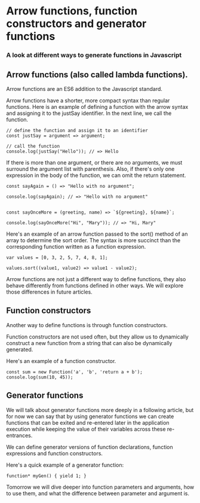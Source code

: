 # Arrow functions, function constructors and generator functions

### A look at different ways to generate functions in Javascript


## Arrow functions (also called lambda functions).

Arrow functions are an ES6 addition to the Javascript standard.

Arrow functions have a shorter, more compact syntax than regular functions.
Here is an example of defining a function with the arrow syntax and assigning it to the justSay identifier.
In the next line, we call the function.

```
// define the function and assign it to an identifier
const justSay = argument => argument;

// call the function
console.log(justSay("Hello")); // => Hello
```

If there is more than one argument, or there are no arguments, we must surround the argument list with parenthesis.
Also, if there's only one expression in the body of the function, we can omit the return statement.

```
const sayAgain = () => "Hello with no argument";

console.log(sayAgain); // => "Hello with no argument"


const sayOnceMore = (greeting, name) => `${greeting}, ${name}`;

console.log(sayOnceMore("Hi", "Mary")); // => "Hi, Mary"
```


Here's an example of an arrow function passed to the sort() method of an array to determine the sort order.
The syntax is more succinct than the corresponding function written as a function expression.

```
var values = [0, 3, 2, 5, 7, 4, 8, 1];

values.sort((value1, value2) => value1 - value2);
```

Arrow functions are not just a different way to define functions, they also behave differently from functions defined in other ways.
We will explore those differences in future articles.


## Function constructors

Another way to define functions is through function constructors.

Function constructors are not used often, but they allow us to dynamically construct a new function from a string that can also be dynamically generated.

Here's an example of a function constructor.

```
const sum = new Function('a', 'b', 'return a + b');
console.log(sum(10, 45));
```

## Generator functions

We will talk about generator functions more deeply in a following article, but for now we can say that by using generator functions we can create functions that can be exited and re-entered later in the application execution while keeping the value of their variables across these re-entrances.

We can define generator versions of function declarations, function expressions and function constructors.

Here's a quick example of a generator function:

```
function* myGen() { yield 1; }
```

Tomorrow we will dive deeper into function parameters and arguments, how to use them, and what the difference between parameter and argument is.


